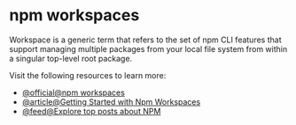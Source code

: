 # npm workspaces

Workspace is a generic term that refers to the set of npm CLI features that support managing multiple packages from your local file system from within a singular top-level root package.

Visit the following resources to learn more:

- [@official@npm workspaces](https://docs.npmjs.com/cli/using-npm/workspaces)
- [@article@Getting Started with Npm Workspaces](https://ruanmartinelli.com/blog/npm-7-workspaces-1/)
- [@feed@Explore top posts about NPM](https://app.daily.dev/tags/npm?ref=roadmapsh)
